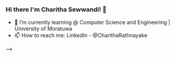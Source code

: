 ### Hi there I'm Charitha Sewwandi! 👋 

- 🌱 I’m currently learning @ Computer Science and Engineering | University of Moratuwa
- 📫 How to reach me: LinkedIn - @CharithaRathnayake

-->

